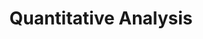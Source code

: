 ---
layout: default
title: Quantitative Analysis
type: service
modal-id: 1
icon: consulting
alt: 
description:
  -
    title: Consulting, research and support for trading and risk management.
    subitems:
    - title: Research on pricing and risk related topics and development of prototypes (e.g. using Python, R, etc.).
    - title: Quantitative analysis of financial contracts, their valuation and sensitivities.
    - title: Analysis of market and counterparty credit risk.
    - title: Assistance during requests for proposal processes.
---